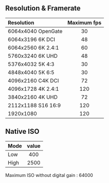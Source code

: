 
## Resolution & Framerate

| Resolution              | Maximum fps |
| :---                    | :---:       |
| 6064x4040 OpenGate      | 30          |
| 6064x3196 6K DCI        | 48          |
| 6064x2560 6K 2.4:1      | 60          |
| 5760x3240 6K UHD        | 48          |
| 5376x4032 5K 4:3        | 30          |
| 4848x4040 5K 6:5        | 30          |
| 4096x2160 C4K DCI       | 72          |
| 4096x1728 4K 2.4:1      | 120         |
| 3840x2160 4K UHD        | 72          |
| 2112x1188 S16 16:9      | 120         |
| 1920x1080               | 120         |

## Native ISO

| Mode  | value |
| :---  | :---: |
| Low   | 400   |
| High  | 2500  |

Maximum ISO without digital gain : 64000